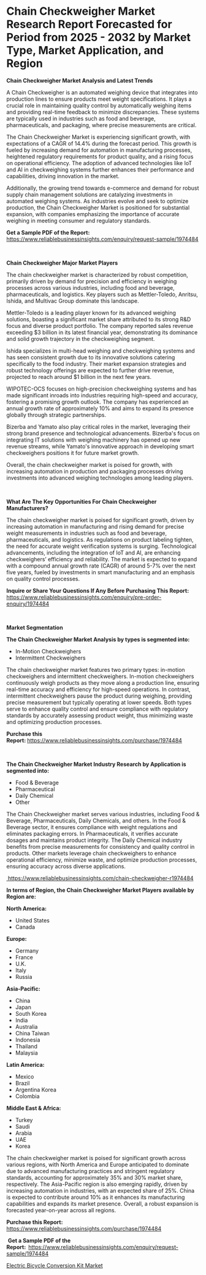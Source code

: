 <p><h1>Chain Checkweigher Market Research Report Forecasted for Period from 2025 -  2032 by Market Type, Market Application, and Region</h1></p><p><strong>Chain Checkweigher Market Analysis and Latest Trends</strong></p>
<p><p>A Chain Checkweigher is an automated weighing device that integrates into production lines to ensure products meet weight specifications. It plays a crucial role in maintaining quality control by automatically weighing items and providing real-time feedback to minimize discrepancies. These systems are typically used in industries such as food and beverage, pharmaceuticals, and packaging, where precise measurements are critical.</p><p>The Chain Checkweigher Market is experiencing significant growth, with expectations of a CAGR of 14.4% during the forecast period. This growth is fueled by increasing demand for automation in manufacturing processes, heightened regulatory requirements for product quality, and a rising focus on operational efficiency. The adoption of advanced technologies like IoT and AI in checkweighing systems further enhances their performance and capabilities, driving innovation in the market.</p><p>Additionally, the growing trend towards e-commerce and demand for robust supply chain management solutions are catalyzing investments in automated weighing systems. As industries evolve and seek to optimize production, the Chain Checkweigher Market is positioned for substantial expansion, with companies emphasizing the importance of accurate weighing in meeting consumer and regulatory standards.</p></p>
<p><strong>Get a Sample PDF of the Report:&nbsp;</strong> <a href="https://www.reliablebusinessinsights.com/enquiry/request-sample/1974484?utm_campaign=3134&utm_medium=2&utm_source=Github&utm_content=ia&utm_term=10042025&utm_id=chain-checkweigher">https://www.reliablebusinessinsights.com/enquiry/request-sample/1974484</a></p>
<p>&nbsp;</p>
<p><strong>Chain Checkweigher Major Market Players</strong></p>
<p><p>The chain checkweigher market is characterized by robust competition, primarily driven by demand for precision and efficiency in weighing processes across various industries, including food and beverage, pharmaceuticals, and logistics. Key players such as Mettler-Toledo, Anritsu, Ishida, and Multivac Group dominate this landscape.</p><p>Mettler-Toledo is a leading player known for its advanced weighing solutions, boasting a significant market share attributed to its strong R&D focus and diverse product portfolio. The company reported sales revenue exceeding $3 billion in its latest financial year, demonstrating its dominance and solid growth trajectory in the checkweighing segment.</p><p>Ishida specializes in multi-head weighing and checkweighing systems and has seen consistent growth due to its innovative solutions catering specifically to the food industry. Their market expansion strategies and robust technology offerings are expected to further drive revenue, projected to reach around $1 billion in the next few years.</p><p>WIPOTEC-OCS focuses on high-precision checkweighing systems and has made significant inroads into industries requiring high-speed and accuracy, fostering a promising growth outlook. The company has experienced an annual growth rate of approximately 10% and aims to expand its presence globally through strategic partnerships.</p><p>Bizerba and Yamato also play critical roles in the market, leveraging their strong brand presence and technological advancements. Bizerba's focus on integrating IT solutions with weighing machinery has opened up new revenue streams, while Yamato's innovative approach in developing smart checkweighers positions it for future market growth.</p><p>Overall, the chain checkweigher market is poised for growth, with increasing automation in production and packaging processes driving investments into advanced weighing technologies among leading players.</p></p>
<p>&nbsp;</p>
<p><strong>What Are The Key Opportunities For Chain Checkweigher Manufacturers?</strong></p>
<p><p>The chain checkweigher market is poised for significant growth, driven by increasing automation in manufacturing and rising demand for precise weight measurements in industries such as food and beverage, pharmaceuticals, and logistics. As regulations on product labeling tighten, the need for accurate weight verification systems is surging. Technological advancements, including the integration of IoT and AI, are enhancing checkweighers’ efficiency and reliability. The market is expected to expand with a compound annual growth rate (CAGR) of around 5-7% over the next five years, fueled by investments in smart manufacturing and an emphasis on quality control processes.</p></p>
<p><strong>Inquire or Share Your Questions If Any Before Purchasing This Report:</strong> <a href="https://www.reliablebusinessinsights.com/enquiry/pre-order-enquiry/1974484?utm_campaign=3134&utm_medium=2&utm_source=Github&utm_content=ia&utm_term=10042025&utm_id=chain-checkweigher">https://www.reliablebusinessinsights.com/enquiry/pre-order-enquiry/1974484</a></p>
<p>&nbsp;</p>
<p><strong>Market Segmentation</strong></p>
<p><strong>The Chain Checkweigher Market Analysis by types is segmented into:</strong></p>
<p><ul><li>In-Motion Checkweighers</li><li>Intermittent Checkweighers</li></ul></p>
<p><p>The chain checkweigher market features two primary types: in-motion checkweighers and intermittent checkweighers. In-motion checkweighers continuously weigh products as they move along a production line, ensuring real-time accuracy and efficiency for high-speed operations. In contrast, intermittent checkweighers pause the product during weighing, providing precise measurement but typically operating at lower speeds. Both types serve to enhance quality control and ensure compliance with regulatory standards by accurately assessing product weight, thus minimizing waste and optimizing production processes.</p></p>
<p><strong>Purchase this Report:&nbsp;</strong><a href="https://www.reliablebusinessinsights.com/purchase/1974484?utm_campaign=3134&utm_medium=2&utm_source=Github&utm_content=ia&utm_term=10042025&utm_id=chain-checkweigher">https://www.reliablebusinessinsights.com/purchase/1974484</a></p>
<p>&nbsp;</p>
<p><strong>The Chain Checkweigher Market Industry Research by Application is segmented into:</strong></p>
<p><ul><li>Food & Beverage</li><li>Pharmaceutical</li><li>Daily Chemical</li><li>Other</li></ul></p>
<p><p>The Chain Checkweigher market serves various industries, including Food & Beverage, Pharmaceuticals, Daily Chemicals, and others. In the Food & Beverage sector, it ensures compliance with weight regulations and eliminates packaging errors. In Pharmaceuticals, it verifies accurate dosages and maintains product integrity. The Daily Chemical industry benefits from precise measurements for consistency and quality control in products. Other markets leverage chain checkweighers to enhance operational efficiency, minimize waste, and optimize production processes, ensuring accuracy across diverse applications.</p></p>
<p><a href="https://www.reliablebusinessinsights.com/chain-checkweigher-r1974484?utm_campaign=3134&utm_medium=2&utm_source=Github&utm_content=ia&utm_term=10042025&utm_id=chain-checkweigher">&nbsp;https://www.reliablebusinessinsights.com/chain-checkweigher-r1974484</a></p>
<p><strong>In terms of Region, the Chain Checkweigher Market Players available by Region are:</strong></p>
<p>
    <p> <strong> North America: </strong>
        <ul>
            <li>United States</li>
            <li>Canada</li>
        </ul>
        </p> 
    <p> <strong> Europe: </strong>
        <ul>
            <li>Germany</li>
            <li>France</li>
            <li>U.K.</li>
            <li>Italy</li>
            <li>Russia</li>
        </ul>
        </p> 
    <p> <strong> Asia-Pacific: </strong>
        <ul>
            <li>China</li>
            <li>Japan</li>
            <li>South Korea</li>
            <li>India</li>
            <li>Australia</li>
            <li>China Taiwan</li>
            <li>Indonesia</li>
            <li>Thailand</li>
            <li>Malaysia</li>
        </ul>
        </p> 
    <p> <strong> Latin America: </strong>
        <ul>
            <li>Mexico</li>
            <li>Brazil</li>
            <li>Argentina Korea</li>
            <li>Colombia</li>
        </ul>
        </p> 
    <p> <strong> Middle East & Africa: </strong>
        <ul>
            <li>Turkey</li>
            <li>Saudi</li>
            <li>Arabia</li>
            <li>UAE</li>
            <li>Korea</li>
        </ul>
    </p>
    </p>
<p><p>The chain checkweigher market is poised for significant growth across various regions, with North America and Europe anticipated to dominate due to advanced manufacturing practices and stringent regulatory standards, accounting for approximately 35% and 30% market share, respectively. The Asia-Pacific region is also emerging rapidly, driven by increasing automation in industries, with an expected share of 25%. China is expected to contribute around 10% as it enhances its manufacturing capabilities and expands its market presence. Overall, a robust expansion is forecasted year-on-year across all regions.</p></p>
<p><strong>Purchase this Report: </strong><a href="https://www.reliablebusinessinsights.com/purchase/1974484?utm_campaign=3134&utm_medium=2&utm_source=Github&utm_content=ia&utm_term=10042025&utm_id=chain-checkweigher">https://www.reliablebusinessinsights.com/purchase/1974484</a></p>
<p>&nbsp;<strong>Get a Sample PDF of the Report:&nbsp;&nbsp;</strong><a href="https://www.reliablebusinessinsights.com/enquiry/request-sample/1974484?utm_campaign=3134&utm_medium=2&utm_source=Github&utm_content=ia&utm_term=10042025&utm_id=chain-checkweigher">https://www.reliablebusinessinsights.com/enquiry/request-sample/1974484</a></p>
<p><strong></strong></p>
<p><p><a href="https://github.com/damjiederyd/Market-Research-Report-List-1/blob/main/electric-bicycle-conversion-kit-market.md?utm_campaign=3134&utm_medium=2&utm_source=Github&utm_content=ia&utm_term=10042025&utm_id=chain-checkweigher">Electric Bicycle Conversion Kit Market</a></p></p>